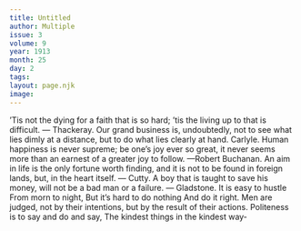 ```yaml
---
title: Untitled
author: Multiple
issue: 3
volume: 9
year: 1913
month: 25
day: 2
tags:
layout: page.njk
image:
---
```

’Tis not the dying for a faith that is so hard; ’tis the living up to that is difficult. — Thackeray.       Our grand business is, undoubtedly, not to see what lies dimly at a distance, but to do what lies clearly at hand. Carlyle.       Human happiness is never supreme; be one’s joy ever so great, it never seems more than an earnest of a greater joy to follow. —Robert Buchanan.       An aim in life is the only fortune worth finding, and it is not to be found in foreign lands, but, in the heart itself. — Cutty.       A boy that is taught to save his money, will not be a bad man or a failure. — Gladstone.       It is easy to hustle From morn to night, But it’s hard to do nothing And do it right. Men are judged, not by their intentions, but by the result of their actions. Politeness is to say and do and say, The kindest things in the kindest way-
